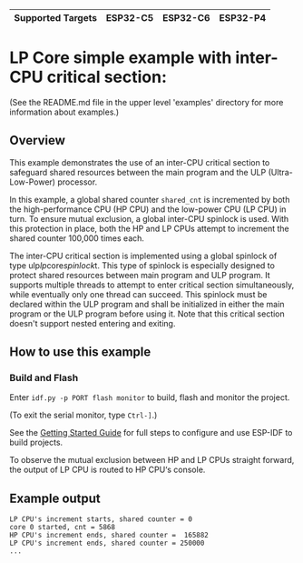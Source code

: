| Supported Targets | ESP32-C5 | ESP32-C6 | ESP32-P4 |
| ----------------- | -------- | -------- | -------- |

# LP Core simple example with inter-CPU critical section:

(See the README.md file in the upper level 'examples' directory for more information about examples.)

## Overview
This example demonstrates the use of an inter-CPU critical section to safeguard shared resources between the main program and the ULP (Ultra-Low-Power) processor.

In this example, a global shared counter `shared_cnt` is incremented by both the high-performance CPU (HP CPU) and the low-power CPU (LP CPU) in turn. To ensure mutual exclusion, a global inter-CPU spinlock is used. With this protection in place, both the HP and LP CPUs attempt to increment the shared counter 100,000 times each.

The inter-CPU critical section is implemented using a global spinlock of type ulp*lp*core*spinlock*t. This type of spinlock is especially designed to protect shared resources between main program and ULP program. It supports multiple threads to attempt to enter critical section simultaneously, while eventually only one thread can succeed. This spinlock must be declared within the ULP program and shall be initialized in either the main program or the ULP program before using it. Note that this critical section doesn't support nested entering and exiting.

## How to use this example

### Build and Flash

Enter `idf.py -p PORT flash monitor` to build, flash and monitor the project.

(To exit the serial monitor, type ``Ctrl-]``.)

See the [Getting Started Guide](https://docs.espressif.com/projects/esp-idf/en/latest/get-started/index.html) for full steps to configure and use ESP-IDF to build projects.

To observe the mutual exclusion between HP and LP CPUs straight forward, the output of LP CPU is routed to HP CPU‘s console. 

## Example output
```
LP CPU's increment starts, shared counter = 0
core 0 started, cnt = 5868
HP CPU's increment ends, shared counter =  165882
LP CPU's increment ends, shared counter = 250000
...
```